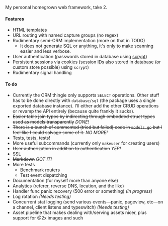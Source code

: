 My personal homegrown web framework, take 2.

#### Features

- HTML templates
- URL routing with named capture groups (no regex)
- Rudimentary semi-ORM implementation (more on that in TODO)
  - It does not generate SQL or anything, it's only to make scanning easier and less verbose.
- User authentication (passwords stored in database using [scrypt][1])
- Persistent sessions via cookies (session IDs also stored in database (or custom store possible) using `scrypt`)
- Rudimentary signal handling

[1]: http://www.tarsnap.com/scrypt.html

#### To do

- Currently the ORM thingie only supports `SELECT` operations. Other stuff has to be done directly with `database/sql` (the package uses a single exported database instance). I'll either add the other CRUD operations or revamp the API entirely (because quite frankly it sucks).
- ~~Easier table join types by indirecting through embedded struct types used as models transparently~~ *DONE!*
- ~~There is a bunch of commented (tried but failed) code in `models.go` but I feel like I could salvage some of it.~~ *NO MORE!*
- Tests, tests, tests!
- More useful subcommands (currently only `makeuser` for creating users)
- ~~User authorization in addition to authentication~~ *YEP!*
- SSL
- ~~Markdown~~ *GOT IT!*
- More tests
  - Benchmark routers
  - Test event dispatching
- Documentation (for myself more than anyone else)
- Analytics (referer, reverse DNS, location, and the like)
- Handler func panic recovery (500 error or something) *(In progress)*
- Log rotation *(Needs testing)*
- Concurrent stat logging (send various events—panic, pageview, etc—on a channel, client listens and typeswitch) *(Needs testing)*
- Asset pipeline that makes dealing with/serving assets nicer, plus support for @2x images and such
